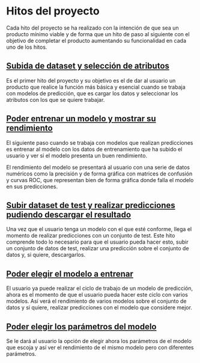 # Hitos del proyecto

Cada hito del proyecto se ha realizado con la intención de que sea un producto mínimo viable y de forma que un hito de paso al siguiente con el objetivo de completar el producto aumentando su funcionalidad en cada uno de los hitos.

## [Subida de dataset y selección de atributos](https://github.com/ajalba/gopredict/milestone/1)
Es el primer hito del proyecto y su objetivo es el de dar al usuario un producto que realice la función más básica y esencial cuando se trabaja con modelos de predicción, que es cargar los datos y seleccionar los atributos con los que se quiere trabajar.

## [Poder entrenar un modelo y mostrar su rendimiento](https://github.com/ajalba/gopredict/milestone/2)
El siguiente paso cuando se trabaja con modelos que realizan predicciones es entrenar al modelo con los datos de entrenamiento que ha subido el usuario y ver si el modelo presenta un buen rendimiento.

El rendimiento del modelo se presentará al usuario con una serie de datos numéricos como la precisión y de forma gráfica con matrices de confusión y curvas ROC, que representan bien de forma gráfica donde falla el modelo en sus predicciones.

## [Subir dataset de test y realizar predicciones pudiendo descargar el resultado](https://github.com/ajalba/gopredict/milestone/3)

Una vez que el usuario tenga un modelo con el que esté conforme, llega el momento de realizar predicciones con un conjunto de test. Este hito comprende todo lo necesario para que el usuario pueda hacer esto, subir un conjunto de datos de test, realizar una predicción sobre el conjunto de datos y, si quiere, descargarlos.

## [Poder elegir el modelo a entrenar](https://github.com/ajalba/gopredict/milestone/5)

El usuario ya puede realizar el ciclo de trabajo de un modelo de predicción, ahora es el momento de que el usuario pueda hacer este ciclo con varios modelos. Así verá el rendimiento de varios modelos sobre el conjunto de datos y si quiere, realizar predicciones con el modelo que considere mejor.

## [Poder elegir los parámetros del modelo](https://github.com/ajalba/gopredict/milestone/4)

Se le dará al usuario la opción de elegir ahora los parámetros de el modelo que escoja y así ver el rendimiento de el mismo modelo pero con diferentes parámetros.
